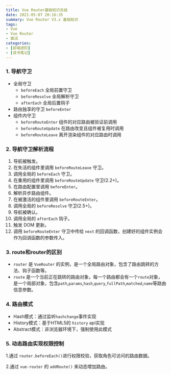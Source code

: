 ```yaml
---
title: Vue Router基础知识总结
date: 2021-05-07 20:16:35
summary: Vue Router V3.x 基础知识
tags:
- Vue
- Vue Router
- 面试
categories:
- [前端进阶]
- [读书笔记]
---
```


### 1. 导航守卫
- 全局守卫
  - `beforeEach` 全局前置守卫 
  - `beforeResolve` 全局解析守卫 
  - `afterEach` 全局后置钩子
- 路由独享的守卫 `beforeEnter`
- 组件内守卫
  - `beforeRouteEnter` 组件的对应路由被验证前调用
  - `beforeRouteUpdate` 在路由改变且组件被复用时调用
  - `beforeRouteLeave` 离开渲染组件的对应路由时调用


### 2. 导航守卫解析流程
1. 导航被触发。
2. 在失活的组件里调用 `beforeRouteLeave` 守卫。
3. 调用全局的 `beforeEach` 守卫。
4. 在重用的组件里调用 `beforeRouteUpdate` 守卫(2.2+)。
5. 在路由配置里调用 `beforeEnter`。
6. 解析异步路由组件。
7. 在被激活的组件里调用 `beforeRouteEnter`。
8. 调用全局的 `beforeResolve` 守卫(2.5+)。
9. 导航被确认。
10. 调用全局的 `afterEach` 钩子。
11. 触发 DOM 更新。
12. 调用 `beforeRouteEnter` 守卫中传给 `next` 的回调函数，创建好的组件实例会作为回调函数的参数传入。

### 3. route和router的区别
- `router` 是 `VueRouter` 的实例，是一个全局路由对象，包含了路由跳转的方法、钩子函数等。
- `route` 是一个当前正在跳转的路由对象，每一个路由都会有一个`route`对象，是一个局部对象，包含`path`,`params`,`hash`,`query`,`fullPath`,`matched`,`name`等路由信息参数。

### 4. 路由模式
- Hash模式：通过监听`hashchange`事件实现
- History模式：基于HTML5的 `history` api实现
- Abstract模式：非浏览器环境下，强制使用此模式

### 5. 动态路由实现权限控制 
1.通过 `router.beforeEach()`进行权限校验，获取角色可访问的路由数据。

2.通过 `vue-router` 的 `addRoute()` 来动态增加路由。